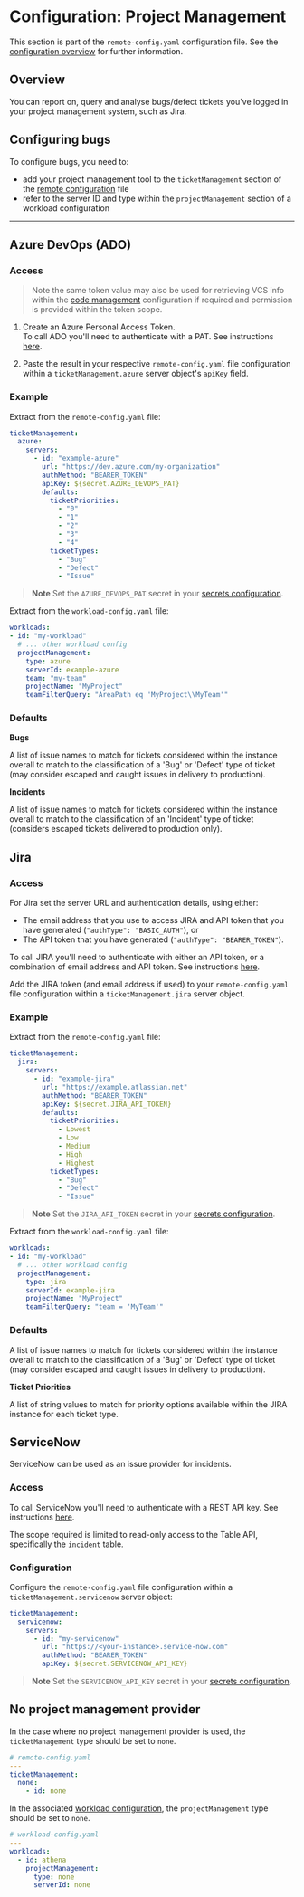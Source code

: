 # Configuration: Project Management

This section is part of the `remote-config.yaml` configuration file. See the [configuration overview](./configuration.md) for further information.

## Overview

You can report on, query and analyse bugs/defect tickets you've logged in your project management system, such as Jira.

## Configuring bugs

To configure bugs, you need to:

- add your project management tool to the `ticketManagement` section of the [remote configuration](./config_project_management.md) file
- refer to the server ID and type within the `projectManagement` section of a workload configuration

---

## Azure DevOps (ADO)

### Access

> Note the same token value may also be used for retrieving VCS info within the [code management](./config_code_management.md) configuration if required and permission is provided within the token scope.

1. Create an Azure Personal Access Token.  
   To call ADO you'll need to authenticate with a PAT. See instructions [here](https://docs.microsoft.com/en-us/azure/devops/organizations/accounts/use-personal-access-tokens-to-authenticate?view=azure-devops&tabs=preview-page).

2. Paste the result in your respective `remote-config.yaml` file configuration within a `ticketManagement.azure` server object's `apiKey` field.

### Example

Extract from the `remote-config.yaml` file:

```yaml
ticketManagement:
  azure:
    servers:
      - id: "example-azure"
        url: "https://dev.azure.com/my-organization"
        authMethod: "BEARER_TOKEN"
        apiKey: ${secret.AZURE_DEVOPS_PAT}
        defaults:
          ticketPriorities:
            - "0"
            - "1"
            - "2"
            - "3"
            - "4"
          ticketTypes:
            - "Bug"
            - "Defect"
            - "Issue"
```

> **Note**
> Set the `AZURE_DEVOPS_PAT` secret in your [secrets configuration](./secret_management.md).

Extract from the `workload-config.yaml` file:

```yaml
workloads:
- id: "my-workload"
  # ... other workload config
  projectManagement:
    type: azure
    serverId: example-azure
    team: "my-team"
    projectName: "MyProject"
    teamFilterQuery: "AreaPath eq 'MyProject\\MyTeam'"
```

### Defaults

**Bugs**

A list of issue names to match for tickets considered within the instance overall to match to the classification of a 'Bug' or 'Defect' type of ticket (may consider escaped and caught issues in delivery to production).

**Incidents**

A list of issue names to match for tickets considered within the instance overall to match to the classification of an 'Incident' type of ticket (considers escaped tickets delivered to production only).

## Jira

### Access

For Jira set the server URL and authentication details, using either:

-   The email address that you use to access JIRA and API token that you have generated (`"authType": "BASIC_AUTH"`), or
-   The API token that you have generated (`"authType": "BEARER_TOKEN"`).

To call JIRA you'll need to authenticate with either an API token, or a combination of email address and API token. See instructions [here](https://support.atlassian.com/atlassian-account/docs/manage-api-tokens-for-your-atlassian-account/).

Add the JIRA token (and email address if used) to your `remote-config.yaml` file configuration within a `ticketManagement.jira` server object.


### Example

Extract from the `remote-config.yaml` file:

```yaml
ticketManagement:
  jira:
    servers:
      - id: "example-jira"
        url: "https://example.atlassian.net"
        authMethod: "BEARER_TOKEN"
        apiKey: ${secret.JIRA_API_TOKEN}
        defaults:
          ticketPriorities:
            - Lowest
            - Low
            - Medium
            - High
            - Highest
          ticketTypes:
            - "Bug"
            - "Defect"
            - "Issue"
```

> **Note**
> Set the `JIRA_API_TOKEN` secret in your [secrets configuration](./secret_management.md).

Extract from the `workload-config.yaml` file:

```yaml
workloads:
- id: "my-workload"
  # ... other workload config
  projectManagement:
    type: jira
    serverId: example-jira
    projectName: "MyProject"
    teamFilterQuery: "team = 'MyTeam'"
```

### Defaults

A list of issue names to match for tickets considered within the instance overall to match to the classification of a 'Bug' or 'Defect' type of ticket (may consider escaped and caught issues in delivery to production).

**Ticket Priorities**

A list of string values to match for priority options available within the JIRA instance for each ticket type.

## ServiceNow

ServiceNow can be used as an issue provider for incidents.

### Access

To call ServiceNow you'll need to authenticate with a REST API key. See instructions [here](https://www.servicenow.com/community/developer-advocate-blog/inbound-rest-api-keys/ba-p/2854924).

The scope required is limited to read-only access to the Table API, specifically the `incident` table.

### Configuration

Configure the `remote-config.yaml` file configuration within a `ticketManagement.servicenow` server object:

```yaml
ticketManagement:
  servicenow:
    servers:
      - id: "my-servicenow"
        url: "https://<your-instance>.service-now.com"
        authMethod: "BEARER_TOKEN"
        apiKey: ${secret.SERVICENOW_API_KEY}
```

> **Note**
> Set the `SERVICENOW_API_KEY` secret in your [secrets configuration](./secret_management.md).

## No project management provider

In the case where no project management provider is used, the `ticketManagement` type should be set to `none`.

```yaml
# remote-config.yaml
---
ticketManagement:
  none:
    - id: none
```

In the associated [workload configuration](./config_workloads.md), the `projectManagement` type should be set to `none`.

```yaml
# workload-config.yaml
---
workloads:
  - id: athena
    projectManagement:
      type: none
      serverId: none
```
